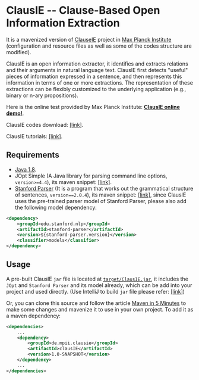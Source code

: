 # ClausIE -- Clause-Based Open Information Extraction
It is a mavenized version of [ClauseIE](https://www.mpi-inf.mpg.de/departments/databases-and-information-systems/software/clausie/) project in [Max Planck Institute](https://www.mpi-inf.mpg.de/home/) (configuration and resource files as well as some of the codes structure are modified).

ClausIE is an open information extractor, it identifies and extracts relations and their arguments in natural language text. ClausIE first detects "useful" pieces of information expressed in a sentence, and then represents this information in terms of one or more extractions. The representation of these extractions can be flexibly customized to the underlying application (e.g., binary or n-ary propositions).

Here is the online test provided by Max Planck Institute: **[ClausIE online demo!](https://gate.d5.mpi-inf.mpg.de/ClausIEGate/ClausIEGate)**.

ClausIE codes download: [[link]](http://resources.mpi-inf.mpg.de/d5/clausie/clausie-0-0-1.zip).

ClausIE tutorials: [[link]](http://resources.mpi-inf.mpg.de/d5/clausie/tutorial_.html).

## Requirements
- [Java 1.8](http://www.oracle.com/technetwork/java/javase/downloads/jdk8-downloads-2133151.html).
- JOpt Simple (A Java library for parsing command line options, `version>=4.4`), its maven snippet: [[link]](https://mvnrepository.com/artifact/net.sf.jopt-simple/jopt-simple).
- [Stanford Parser](https://stanfordnlp.github.io/CoreNLP/) (It is a program that works out the grammatical structure of sentences, `version==2.0.4`), its maven snippet: [[link]](https://mvnrepository.com/artifact/edu.stanford.nlp/stanford-parser/2.0.4), since ClausIE uses the pre-trained parser model of Stanford Parser, please also add the following model dependency:
```XML
<dependency>
    <groupId>edu.stanford.nlp</groupId>
    <artifactId>stanford-parser</artifactId>
    <version>${stanford-parser.version}</version>
    <classifier>models</classifier>
</dependency>
```

## Usage
A pre-built ClausIE `jar` file is located at [`target/ClausIE.jar`](/target/), it includes the `JOpt` and `Stanford Parser` and its model already, which can be add into your project and used directly. (Use IntelliJ to build `jar` file please refer: [[link]](https://stackoverflow.com/questions/12508180/how-do-you-mavenize-a-project-using-intellij))

Or, you can clone this source and follow the article [Maven in 5 Minutes](http://maven.apache.org/guides/getting-started/maven-in-five-minutes.html) to make some changes and mavenize it to use in your own project. To add it as a maven dependency:
```XML
<dependencies>
    ...
    <dependency>
        <groupId>de.mpii.clausie</groupId>
        <artifactId>clausIE</artifactId>
        <version>1.0-SNAPSHOT</version>
    </dependency>
    ...
</dependencies>
```

